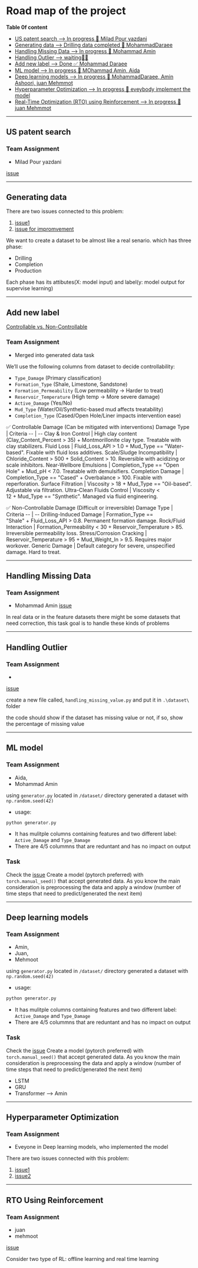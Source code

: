 # Road map of the project

__Table 0f content__
<ul>
  <li><a href="#us-patent-search">US patent search --> In progress 🚧 Milad Pour yazdani</a></li>
  <li><a href="#generating-data">Generating data --> Drilling data completed 🚧 MohammadDaraee</a></li>
  <li><a href="#handling-missing-data"> Handling Missing Data --> In progress 🚧 Mohammad Amin</a></li>
  <li><a href="#handling-outlier"> Handling Outlier --> waiting😮‍💨 </a></li>
  <li><a href="#add-new-label">Add new label --> Done ✅ Mohammad Daraee</a></li>
  <li><a href="#ml-model">ML model --> In progress 🚧 MOhammad Amin, Aida</a></li>
  <li><a href="#deep-learning-models">Deep learning models --> In progress 🚧️ MohammadDaraee, Amin Ashoori, juan Mehmmot</a></li>  
  <li><a href="#hyperparameter-optimization">Hyperparameter Optimization --> In progress 🚧️ eveybody implement the model</a></li>
  <li><a href="#rto-using-reinforcement"> Real-Time Optimization (RTO) using Reinforcement --> In progress 🚧️ juan Mehmmot </a></li>
</ul>

---
## US patent search
### Team Assignment
- Milad Pour yazdani

[issue](https://github.com/Ai-ithub/iFDC---FCDDWCSW/issues/61)

---
## Generating data

There are two issues connected to this problem:
1. [issue1](https://github.com/Ai-ithub/iFDC---FCDDWCSW/issues/48)
2. [issue for impromvement](https://github.com/Ai-ithub/iFDC---FCDDWCSW/issues/8)

We want to create a dataset to be almost like a real senario. which has three phase:
- Drilling
- Completion
- Production

Each phase has its attibutes(X: model input) and label(y: model output for supervise learning)

---
## Add new label 
[Controllable vs. Non-Controllable](https://github.com/Ai-ithub/iFDC---FCDDWCSW/issues/37)
### Team Assignment
- Merged into generated data task

We’ll use the following columns from dataset to decide controllability:
- `Type_Damage` (Primary classification)
- `Formation_Type` (Shale, Limestone, Sandstone)
- `Formation_Permeability` (Low permeability → Harder to treat)
- `Reservoir_Temperature` (High temp → More severe damage)
- `Active_Damage` (Yes/No)
- `Mud_Type` (Water/Oil/Synthetic-based mud affects treatability)
- `Completion_Type` (Cased/Open Hole/Liner impacts intervention ease)


✅ Controllable Damage (Can be mitigated with interventions)
Damage Type | Criteria
-- | --
Clay & Iron Control | High clay content (Clay_Content_Percent > 35) + Montmorillonite clay type. Treatable with clay stabilizers.
Fluid Loss | Fluid_Loss_API > 1.0 + Mud_Type == "Water-based". Fixable with fluid loss additives.
Scale/Sludge Incompatibility | Chloride_Content > 500 + Solid_Content > 10. Reversible with acidizing or scale inhibitors.
Near-Wellbore Emulsions | Completion_Type == "Open Hole" + Mud_pH < 7.0. Treatable with demulsifiers.
Completion Damage | Completion_Type == "Cased" + Overbalance > 100. Fixable with reperforation.
Surface Filtration | Viscosity > 18 + Mud_Type == "Oil-based". Adjustable via filtration.
Ultra-Clean Fluids Control | Viscosity < 12 + Mud_Type == "Synthetic". Managed via fluid engineering.

✅ Non-Controllable Damage (Difficult or irreversible)
Damage  Type | Criteria
-- | --
Drilling-Induced Damage | Formation_Type == "Shale" + Fluid_Loss_API > 0.8. Permanent formation damage.
Rock/Fluid Interaction | Formation_Permeability < 30 + Reservoir_Temperature > 85. Irreversible permeability loss.
Stress/Corrosion Cracking | Reservoir_Temperature > 95 + Mud_Weight_In > 9.5. Requires major workover.
Generic Damage | Default category for severe, unspecified damage. Hard to treat.

---
## Handling Missing Data
### Team Assignment
- Mohammad Amin
[issue](https://github.com/Ai-ithub/iFDC---FCDDWCSW/issues/45)

In real data or in the feature datasets there might be some datasets that need correction, this
task goal is to handle these kinds of problems

---
## Handling Outlier
### Team Assignment
- 

[issue](https://github.com/Ai-ithub/iFDC---FCDDWCSW/issues/46)

create a new file called, `handling_missing_value.py` and put it in `.\dataset\` folder

the code should show if the dataset has missing value or not, if so, show the percentage of missing value

---

## ML model
### Team Assignment
- Aida,
- Mohammad Amin


using `generator.py` located in `/dataset/` directory generated a dataset with `np.random.seed(42)`

- usage:
```python
python generator.py
```
- It has mulitple columns containing features and two different label: `Active_Damage` and `Type_Damage`
- There are 4/5 colummns that are reduntant and has no impact on output

### Task
Check the [issue](https://github.com/Ai-ithub/iFDC---FCDDWCSW/issues/58)
Create a model (pytorch preferred) with `torch.manual_seed()` that accept generated data. As you know the main consideration is
preprocessing the data and apply a window (number of time steps that need to predict/generated the next item)

---

## Deep learning models

### Team Assignment
- Amin,
- Juan,
- Mehmoot

using `generator.py` located in `/dataset/` directory generated a dataset with `np.random.seed(42)`

- usage:
```python
python generator.py
```

- It has mulitple columns containing features and two different label: `Active_Damage` and `Type_Damage`
- There are 4/5 colummns that are reduntant and has no impact on output

### Task
Check the [issue](https://github.com/Ai-ithub/iFDC---FCDDWCSW/issues/58)
Create a model (pytorch preferred) with `torch.manual_seed()` that accept generated data. As you know the main consideration is
preprocessing the data and apply a window (number of time steps that need to predict/generated the next item)

- LSTM
- GRU
- Transformer --> Amin

---
## Hyperparameter Optimization

### Team Assignment
- Eveyone in Deep learning models, who implemented the model

There are two issues connected with this problem:
1. [issue1](https://github.com/Ai-ithub/iFDC---FCDDWCSW/issues/32)
2. [issue2](https://github.com/Ai-ithub/iFDC---FCDDWCSW/issues/47)

---
## RTO Using Reinforcement

### Team Assignment
- juan
- mehmoot

[issue](https://github.com/Ai-ithub/iFDC---FCDDWCSW/issues/53)

Consider two type of RL: offline learning and real time learning
